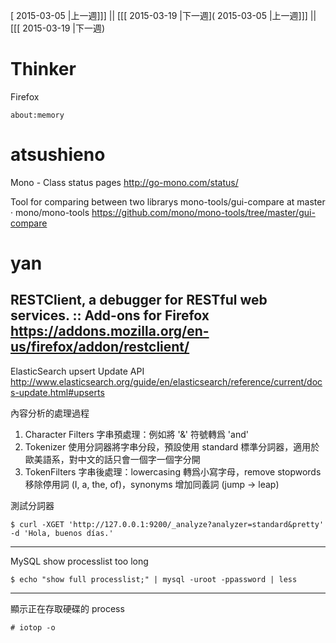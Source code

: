 [ 2015-03-05 |上一週]]] || [[[ 2015-03-19 |下一週]( 2015-03-05 |上一週]]] || [[[ 2015-03-19 |下一週)



# Thinker

Firefox

    about:memory


# atsushieno

Mono - Class status pages
<http://go-mono.com/status/>  

Tool for comparing between two librarys
mono-tools/gui-compare at master · mono/mono-tools
<https://github.com/mono/mono-tools/tree/master/gui-compare>  

# yan

RESTClient, a debugger for RESTful web services. :: Add-ons for Firefox
<https://addons.mozilla.org/en-us/firefox/addon/restclient/>  
--------
ElasticSearch
upsert
Update API <http://www.elasticsearch.org/guide/en/elasticsearch/reference/current/docs-update.html#upserts>  

內容分析的處理過程
1. Character Filters
字串預處理：例如將 '&' 符號轉爲 'and'
2. Tokenizer 
使用分詞器將字串分段，預設使用 standard 標準分詞器，適用於歐美語系，對中文的話只會一個字一個字分開
3. TokenFilters
字串後處理：lowercasing 轉爲小寫字母，remove stopwords 移除停用詞 (I, a, the, of)，synonyms 增加同義詞 (jump -> leap)

測試分詞器


    $ curl -XGET 'http://127.0.0.1:9200/_analyze?analyzer=standard&pretty' -d 'Hola, buenos días.'


--------
MySQL show processlist too long


    $ echo "show full processlist;" | mysql -uroot -ppassword | less


--------

顯示正在存取硬碟的 process


    # iotop -o
